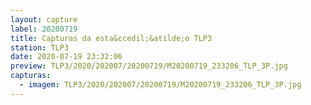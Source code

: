 ```yaml
---
layout: capture
label: 20200719
title: Capturas da esta&ccedil;&atilde;o TLP3
station: TLP3
date: 2020-07-19 23:32:06
preview: TLP3/2020/202007/20200719/M20200719_233206_TLP_3P.jpg
capturas:
  - imagem: TLP3/2020/202007/20200719/M20200719_233206_TLP_3P.jpg
---
```

